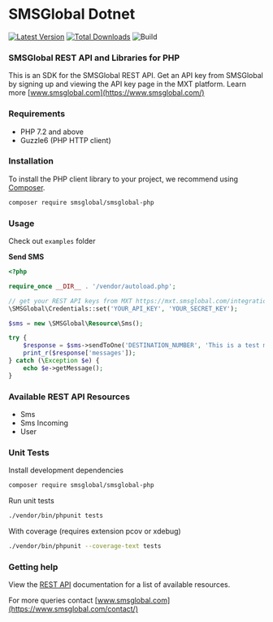 # SMSGlobal Dotnet

[![Latest Version](https://img.shields.io/github/release/smsglobal/smsglobal-php.svg?style=flat-square)](https://github.com/smsglobal/smsglobal-php/releases)
[![Total Downloads](https://img.shields.io/packagist/dt/smsglobal/smsglobal-php.svg?style=flat-square)](https://packagist.org/packages/smsglobal/smsglobal-php)
![Build](https://github.com/smsglobal/smsglobal-php/workflows/Build/badge.svg)

### SMSGlobal REST API and Libraries for PHP

This is an SDK for the SMSGlobal REST API. Get an API key from SMSGlobal by signing up and viewing the API key page in the MXT platform. Learn more [www.smsglobal.com](https://www.smsglobal.com/)

### Requirements

* PHP 7.2 and above
* Guzzle6 (PHP HTTP client)

### Installation

To install the PHP client library to your project, we recommend using [Composer](https://getcomposer.org/).

```bash
composer require smsglobal/smsglobal-php
```

### Usage

Check out `examples` folder

**Send SMS**

```php
<?php

require_once __DIR__ . '/vendor/autoload.php';

// get your REST API keys from MXT https://mxt.smsglobal.com/integrations
\SMSGlobal\Credentials::set('YOUR_API_KEY', 'YOUR_SECRET_KEY');

$sms = new \SMSGlobal\Resource\Sms();

try {
    $response = $sms->sendToOne('DESTINATION_NUMBER', 'This is a test message.');
    print_r($response['messages']);
} catch (\Exception $e) {
    echo $e->getMessage();
}
```

### Available REST API Resources  

* Sms
* Sms Incoming
* User

### Unit Tests
Install development dependencies

```bash
composer require smsglobal/smsglobal-php
```

Run unit tests

```bash
./vendor/bin/phpunit tests
```

With coverage (requires extension pcov or xdebug)
```bash
./vendor/bin/phpunit --coverage-text tests
```

### Getting help

View the [REST API](https://www.smsglobal.com/rest-api/) documentation for a list of available resources.

For more queries contact [www.smsglobal.com](https://www.smsglobal.com/contact/) 
